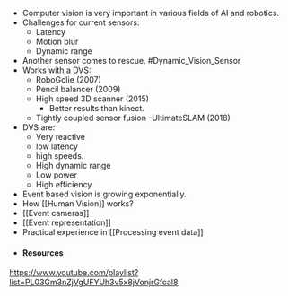 - Computer vision is very important in various fields of AI and robotics.
- Challenges for current sensors:
	- Latency
	- Motion blur
	- Dynamic range
- Another sensor comes to rescue. #Dynamic_Vision_Sensor
- Works with a DVS:
	- RoboGolie (2007)
	- Pencil balancer (2009)
	- High speed 3D scanner (2015)
		- Better results than kinect.
	- Tightly coupled sensor fusion -UltimateSLAM (2018)
- DVS are:
	- Very reactive
	- low latency
	- high speeds.
	- High dynamic range
	- Low power
	- High efficiency
- Event based vision is growing exponentially.
- How [[Human Vision]] works?
- [[Event cameras]]
- [[Event representation]]
- Practical experience in [[Processing event data]]
- #### Resources
https://www.youtube.com/playlist?list=PL03Gm3nZjVgUFYUh3v5x8jVonjrGfcal8
